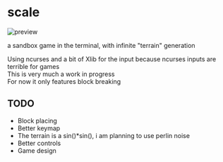# scale

![preview](http://w-v.fr/img/scale.png)

a sandbox game in the terminal, with infinite "terrain" generation


Using ncurses and a bit of Xlib for the input because ncurses inputs are terrible for games  
This is very much a work in progress  
For now it only features block breaking



## TODO

- Block placing
- Better keymap
- The terrain is a sin()*sin(), i am planning to use perlin noise
- Better controls
- Game design
